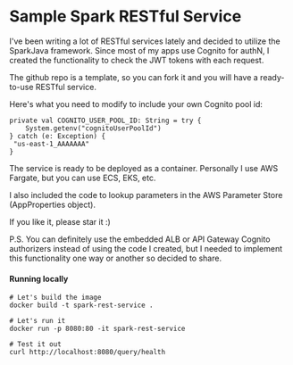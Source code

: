 # Sample Spark RESTful Service 

I've been writing a lot of RESTful services lately and decided to utilize the SparkJava framework. Since most of my apps use Cognito for authN, I created the functionality to check the JWT tokens with each request.

The github repo is a template, so you can fork it and you will have a ready-to-use RESTful service. 


Here's what you need to modify to include your own Cognito pool id:

```
private val COGNITO_USER_POOL_ID: String = try {
    System.getenv("cognitoUserPoolId")
} catch (e: Exception) {
 "us-east-1_AAAAAAA"
}
```

The service is ready to be deployed as a container. Personally I use AWS Fargate, but you can use ECS, EKS, etc. 

I also included the code to lookup parameters in the AWS Parameter Store (AppProperties object). 

If you like it, please star it :) 

P.S. You can definitely use the embedded ALB or API Gateway Cognito authorizers instead of using the code I created, but I needed to implement this functionality one way or another so decided to share. 

#### Running locally
```
# Let's build the image
docker build -t spark-rest-service .

# Let's run it
docker run -p 8080:80 -it spark-rest-service

# Test it out
curl http://localhost:8080/query/health
```
